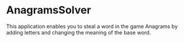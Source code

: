 # AnagramsSolver
This application enables you to steal a word in the game Anagrams by adding letters and changing the meaning of the base word.
